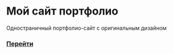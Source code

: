 # Мой сайт портфолио
Одностраничный портфолио-сайт с оригинальным дизайном

### [Перейти](https://faynco.github.io/portfolio/)
